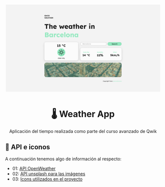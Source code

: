 <div align="center" style="margin-bottom: 10px;" >

<img alt="Proyecto Weather App" src="./public/project-weather-app.png" width="500" style="margin-bottom: 10px;" />

# 🌡️ Weather App

Aplicación del tiempo realizada como parte del curso avanzado de Qwik

</div>

## 💾 API e iconos

A continuación tenemos algo de información al respecto:

- 01: [API OpenWeather](https://openweathermap.org/api/)
- 02: [API unsplash para las imágenes](https://unsplash.com/developers/)
- 03: [Icons utilizados en el proyecto](https://erikflowers.github.io/weather-icons/)
